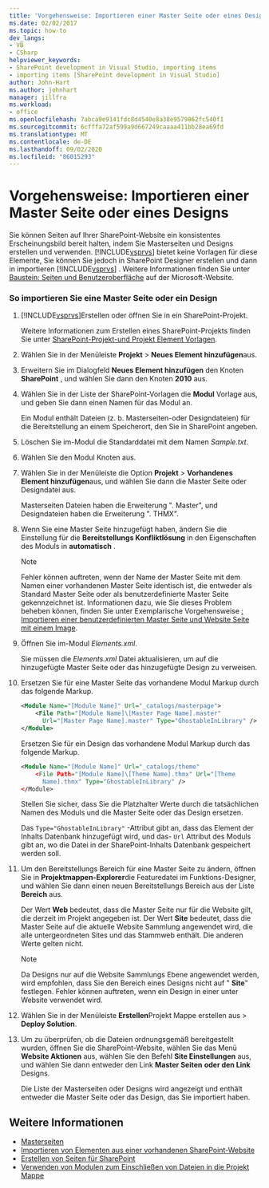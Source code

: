 ```yaml
---
title: 'Vorgehensweise: Importieren einer Master Seite oder eines Designs | Microsoft-Dokumentation'
ms.date: 02/02/2017
ms.topic: how-to
dev_langs:
- VB
- CSharp
helpviewer_keywords:
- SharePoint development in Visual Studio, importing items
- importing items [SharePoint development in Visual Studio]
author: John-Hart
ms.author: johnhart
manager: jillfra
ms.workload:
- office
ms.openlocfilehash: 7abca9e9141fdc8d4540e8a38e9579862fc540f1
ms.sourcegitcommit: 6cfffa72af599a9d667249caaaa411bb28ea69fd
ms.translationtype: MT
ms.contentlocale: de-DE
ms.lasthandoff: 09/02/2020
ms.locfileid: "86015293"
---
```

# <a name="how-to-import-a-master-page-or-theme"></a>Vorgehensweise: Importieren einer Master Seite oder eines Designs
  Sie können Seiten auf Ihrer SharePoint-Website ein konsistentes Erscheinungsbild bereit halten, indem Sie Masterseiten und Designs erstellen und verwenden. [!INCLUDE[vsprvs](../sharepoint/includes/vsprvs-md.md)] bietet keine Vorlagen für diese Elemente, Sie können Sie jedoch in SharePoint Designer erstellen und dann in importieren [!INCLUDE[vsprvs](../sharepoint/includes/vsprvs-md.md)] . Weitere Informationen finden Sie unter [Baustein: Seiten und Benutzeroberfläche](/previous-versions/office/developer/sharepoint-2010/ee539040(v=office.14)) auf der Microsoft-Website.

### <a name="to-import-a-master-page-or-theme"></a>So importieren Sie eine Master Seite oder ein Design

1. [!INCLUDE[vsprvs](../sharepoint/includes/vsprvs-md.md)]Erstellen oder öffnen Sie in ein SharePoint-Projekt.

     Weitere Informationen zum Erstellen eines SharePoint-Projekts finden Sie unter [SharePoint-Projekt-und Projekt Element Vorlagen](../sharepoint/sharepoint-project-and-project-item-templates.md).

2. Wählen Sie in der Menüleiste **Projekt**  >  **Neues Element hinzufügen**aus.

3. Erweitern Sie im Dialogfeld **Neues Element hinzufügen** den Knoten **SharePoint** , und wählen Sie dann den Knoten **2010** aus.

4. Wählen Sie in der Liste der SharePoint-Vorlagen die **Modul** Vorlage aus, und geben Sie dann einen Namen für das Modul an.

     Ein Modul enthält Dateien (z. b. Masterseiten-oder Designdateien) für die Bereitstellung an einem Speicherort, den Sie in SharePoint angeben.

5. Löschen Sie im-Modul die Standarddatei mit dem Namen *Sample.txt*.

6. Wählen Sie den Modul Knoten aus.

7. Wählen Sie in der Menüleiste die Option **Projekt**  >  **Vorhandenes Element hinzufügen**aus, und wählen Sie dann die Master Seite oder Designdatei aus.

     Masterseiten Dateien haben die Erweiterung ". Master", und Designdateien haben die Erweiterung ". THMX".

8. Wenn Sie eine Master Seite hinzugefügt haben, ändern Sie die Einstellung für die **Bereitstellungs Konfliktlösung** in den Eigenschaften des Moduls in **automatisch** .

    > [!NOTE]
    > Fehler können auftreten, wenn der Name der Master Seite mit dem Namen einer vorhandenen Master Seite identisch ist, die entweder als Standard Master Seite oder als benutzerdefinierte Master Seite gekennzeichnet ist. Informationen dazu, wie Sie dieses Problem beheben können, finden Sie unter Exemplarische Vorgehensweise [: Importieren einer benutzerdefinierten Master Seite und Website Seite mit einem Image](../sharepoint/walkthrough-import-a-custom-master-page-and-site-page-with-an-image.md).

9. Öffnen Sie im-Modul *Elements.xml*.

     Sie müssen die *Elements.xml* Datei aktualisieren, um auf die hinzugefügte Master Seite oder das hinzugefügte Design zu verweisen.

10. Ersetzen Sie für eine Master Seite das vorhandene Modul Markup durch das folgende Markup.

    ```xml
    <Module Name="[Module Name]" Url="_catalogs/masterpage">
        <File Path="[Module Name]\[Master Page Name].master"
          Url="[Master Page Name].master" Type="GhostableInLibrary" />
    </Module>
    ```

     Ersetzen Sie für ein Design das vorhandene Modul Markup durch das folgende Markup.

    ```xml
    <Module Name="[Module Name]" Url="_catalogs/theme"
        <File Path="[Module Name]\[Theme Name].thmx" Url="[Theme
          Name].thmx" Type="GhostableInLibrary" />
    </Module>
    ```

     Stellen Sie sicher, dass Sie die Platzhalter Werte durch die tatsächlichen Namen des Moduls und die Master Seite oder das Design ersetzen.

     Das `Type="GhostableInLibrary"` -Attribut gibt an, dass das Element der Inhalts Datenbank hinzugefügt wird, und das- `Url` Attribut des Moduls gibt an, wo die Datei in der SharePoint-Inhalts Datenbank gespeichert werden soll.

11. Um den Bereitstellungs Bereich für eine Master Seite zu ändern, öffnen Sie in **Projektmappen-Explorer**die Featuredatei im Funktions-Designer, und wählen Sie dann einen neuen Bereitstellungs Bereich aus der Liste **Bereich** aus.

     Der Wert **Web** bedeutet, dass die Master Seite nur für die Website gilt, die derzeit im Projekt angegeben ist. Der Wert **Site** bedeutet, dass die Master Seite auf die aktuelle Website Sammlung angewendet wird, die alle untergeordneten Sites und das Stammweb enthält. Die anderen Werte gelten nicht.

    > [!NOTE]
    > Da Designs nur auf die Website Sammlungs Ebene angewendet werden, wird empfohlen, dass Sie den Bereich eines Designs nicht auf " **Site**" festlegen. Fehler können auftreten, wenn ein Design in einer unter Website verwendet wird.

12. Wählen Sie in der Menüleiste **Erstellen**Projekt Mappe erstellen aus  >  **Deploy Solution**.

13. Um zu überprüfen, ob die Dateien ordnungsgemäß bereitgestellt wurden, öffnen Sie die SharePoint-Website, wählen Sie das Menü **Website Aktionen** aus, wählen Sie den Befehl **Site Einstellungen** aus, und wählen Sie dann entweder den Link **Master Seiten** **oder den Link** Designs.

     Die Liste der Masterseiten oder Designs wird angezeigt und enthält entweder die Master Seite oder das Design, das Sie importiert haben.

## <a name="see-also"></a>Weitere Informationen
- [Masterseiten](/previous-versions/office/developer/sharepoint-2010/ms443795(v=office.14))
- [Importieren von Elementen aus einer vorhandenen SharePoint-Website](../sharepoint/importing-items-from-an-existing-sharepoint-site.md)
- [Erstellen von Seiten für SharePoint](../sharepoint/creating-pages-for-sharepoint.md)
- [Verwenden von Modulen zum Einschließen von Dateien in die Projekt Mappe](../sharepoint/using-modules-to-include-files-in-the-solution.md)
